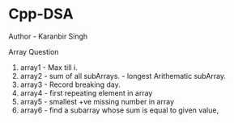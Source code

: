 # Cpp-DSA
Author - Karanbir Singh

Array Question 
1. array1 - Max till i.
2. array2 - sum of all subArrays.
          - longest Arithematic subArray.
3. array3 - Record breaking day.
4. array4 - first repeating element in array
5. array5 - smallest +ve missing number in array
6. array6 - find a subarray whose sum is equal to given value, 